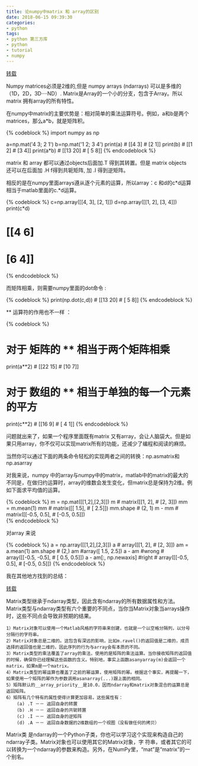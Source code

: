 ```yaml
---
title: 论numpy中matrix 和 array的区别
date: 2018-06-15 09:39:30
categories:
- python
tags:
- python 第三方库
- python
- tutorial
- numpy
---
```

[转载](https://blog.csdn.net/vincentlipan/article/details/20717163)

Numpy matrices必须是2维的,但是 numpy arrays (ndarrays) 可以是多维的（1D，2D，3D····ND）. Matrix是Array的一个小的分支，包含于Array。所以matrix 拥有array的所有特性。
<!-- more -->

在numpy中matrix的主要优势是：相对简单的乘法运算符号。例如，a和b是两个matrices，那么a*b，就是矩阵积。

{% codeblock %} 
import numpy as np

a=np.mat('4 3; 2 1')
b=np.mat('1 2; 3 4')
print(a)
	# [[4 3]
	#  [2 1]]
print(b)
	# [[1 2]
	#  [3 4]]
print(a*b)
	# [[13 20]
	#  [ 5  8]]
{% endcodeblock %}

matrix 和 array 都可以通过objects后面加.T 得到其转置。但是 matrix objects 还可以在后面加 .H f得到共轭矩阵, 加 .I 得到逆矩阵。

相反的是在numpy里面arrays遵从逐个元素的运算，所以array：c 和d的c*d运算相当于matlab里面的c.*d运算。

{% codeblock %}
c=np.array([[4, 3], [2, 1]])
d=np.array([[1, 2], [3, 4]])
print(c*d)
# [[4 6]
#  [6 4]]
{% endcodeblock %}

而矩阵相乘，则需要numpy里面的dot命令 :

{% codeblock %}
print(np.dot(c,d))
	# [[13 20]
	#  [ 5  8]]
{% endcodeblock %}

** 运算符的作用也不一样 ：

{% codeblock %}
# 对于 矩阵的 ** 相当于两个矩阵相乘
print(a**2)
	# [[22 15]
	#  [10  7]]

# 对于 数组的 ** 相当于单独的每一个元素的平方
print(c**2)
	# [[16  9]
	#  [ 4  1]]
{% endcodeblock %}

问题就出来了，如果一个程序里面既有matrix 又有array，会让人脑袋大。但是如果只用array，你不仅可以实现matrix所有的功能，还减少了编程和阅读的麻烦。

当然你可以通过下面的两条命令轻松的实现两者之间的转换：np.asmatrix和np.asarray

对我来说，numpy 中的array与numpy中的matrix，matlab中的matrix的最大的不同是，在做归约运算时，array的维数会发生变化，但matrix总是保持为2维。例如下面求平均值的运算。

{% codeblock %}
m = np.mat([[1,2],[2,3]])
m
	# matrix([[1, 2],
	#         [2, 3]])
mm = m.mean(1)
mm
	# matrix([[ 1.5],
	#   	[ 2.5]])
mm.shape
	# (2, 1)
m - mm
	# matrix([[-0.5,  0.5],
    #     [-0.5,  0.5]])	
{% endcodeblock %}

对array 来说

{% codeblock %}
a = np.array([[1,2],[2,3]])
a
	# array([[1, 2],
	#        [2, 3]])
am = a.mean(1)
am.shape
	# (2,)
am
	#array([ 1.5,  2.5])
a - am #wrong
	# array([[-0.5, -0.5],
	#        [ 0.5,  0.5]])
a - am[:, np.newaxis]  #right
	# array([[-0.5,  0.5],
	#        [-0.5,  0.5]])
{% endcodeblock %}

我在其他地方找到的总结：

[转载](http://blog.sina.com.cn/s/blog_5d8dae7c0100zms5.html)

Matrix类型继承于ndarray类型，因此含有ndarray的所有数据属性和方法。Matrix类型与ndarray类型有六个重要的不同点，当你当Matrix对象当arrays操作时，这些不同点会导致非预期的结果。

	1）Matrix对象可以使用一个Matlab风格的字符串来创建，也就是一个以空格分隔列，以分号分隔行的字符串。
	2）Matrix对象总是二维的。这包含有深远的影响，比如m.ravel()的返回值是二维的，成员选择的返回值也是二维的，因此序列的行为与array会有本质的不同。
	3）Matrix类型的乘法覆盖了array的乘法，使用的是矩阵的乘法运算。当你接收矩阵的返回值的时候，确保你已经理解这些函数的含义。特别地，事实上函数asanyarray(m)会返回一个matrix，如果m是一个matrix。
	4）Matrix类型的幂运算也覆盖了之前的幂运算，使用矩阵的幂。根据这个事实，再提醒一下，如果使用一个矩阵的幂作为参数调用asanarray(...)跟上面的相同。
	5）矩阵默认的__array_priority__是10.0，因而ndarray和matrix对象混合的运算总是返回矩阵。
	6）矩阵有几个特有的属性使得计算更加容易，这些属性有：
		(a) .T －－ 返回自身的转置
		(b) .H －－ 返回自身的共轭转置
		(c) .I －－ 返回自身的逆矩阵
		(d) .A －－ 返回自身数据的2维数组的一个视图（没有做任何的拷贝）

Matrix类 是ndarray的一个Python子类，你也可以学习这个实现来构造自己的ndarray子类。Matrix对象也可以使用其它的Matrix对象，字 符串，或者其它的可以转换为一个ndarray的参数来构造。另外，在NumPy里，“mat”是“matrix”的一个别名。